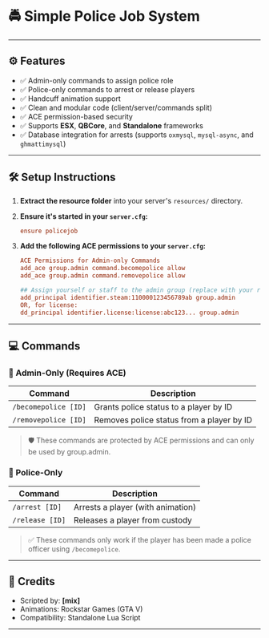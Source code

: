 
# 🚔 Simple Police Job System

---

## ⚙️ Features

- ✅ Admin-only commands to assign police role
- ✅ Police-only commands to arrest or release players
- ✅ Handcuff animation support
- ✅ Clean and modular code (client/server/commands split)
- ✅ ACE permission-based security
- ✅ Supports **ESX**, **QBCore**, and **Standalone** frameworks
- ✅ Database integration for arrests (supports `oxmysql`, `mysql-async`, and `ghmattimysql`)

---

## 🛠️ Setup Instructions

1. **Extract the resource folder** into your server's `resources/` directory.
2. **Ensure it's started in your `server.cfg`:**

   ```cfg
   ensure policejob
   ```

3. **Add the following ACE permissions to your `server.cfg`:**

   ```cfg
   ACE Permissions for Admin-only Commands
   add_ace group.admin command.becomepolice allow
   add_ace group.admin command.removepolice allow

   ## Assign yourself or staff to the admin group (replace with your real Steam or license ID)
   add_principal identifier.steam:110000123456789ab group.admin
   OR, for license:
   dd_principal identifier.license:license:abc123... group.admin
   ```

---


## 💻 Commands

### 🔐 Admin-Only (Requires ACE)

| Command               | Description                                 |
|------------------------|---------------------------------------------|
| `/becomepolice [ID]`   | Grants police status to a player by ID      |
| `/removepolice [ID]`   | Removes police status from a player by ID   |

> 🛡️ These commands are protected by ACE permissions and can only be used by group.admin.

### 👮 Police-Only

| Command             | Description                                |
|----------------------|--------------------------------------------|
| `/arrest [ID]`       | Arrests a player (with animation)          |
| `/release [ID]`      | Releases a player from custody             |

> ✅ These commands only work if the player has been made a police officer using `/becomepolice`.

---

## 🎨 Credits

- Scripted by: **[mix]**
- Animations: Rockstar Games (GTA V)
- Compatibility: Standalone Lua Script

---

